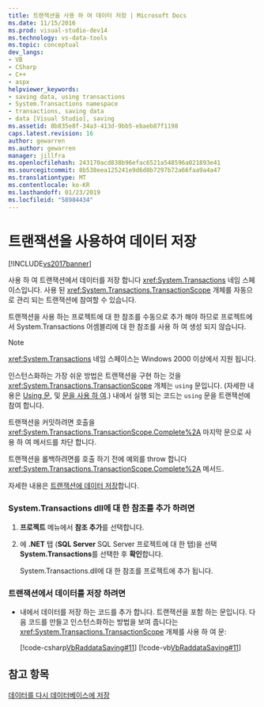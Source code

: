 ```yaml
---
title: 트랜잭션을 사용 하 여 데이터 저장 | Microsoft Docs
ms.date: 11/15/2016
ms.prod: visual-studio-dev14
ms.technology: vs-data-tools
ms.topic: conceptual
dev_langs:
- VB
- CSharp
- C++
- aspx
helpviewer_keywords:
- saving data, using transactions
- System.Transactions namespace
- transactions, saving data
- data [Visual Studio], saving
ms.assetid: 8b835e8f-34a3-413d-9bb5-ebaeb87f1198
caps.latest.revision: 16
author: gewarren
ms.author: gewarren
manager: jillfra
ms.openlocfilehash: 243170acd838b96efac6521a548596a021893e41
ms.sourcegitcommit: 8b538eea125241e9d6d8b7297b72a66faa9a4a47
ms.translationtype: MT
ms.contentlocale: ko-KR
ms.lasthandoff: 01/23/2019
ms.locfileid: "58984434"
---
```

# <a name="save-data-by-using-a-transaction"></a>트랜잭션을 사용하여 데이터 저장
[!INCLUDE[vs2017banner](../includes/vs2017banner.md)]

  
사용 하 여 트랜잭션에서 데이터를 저장 합니다 <xref:System.Transactions> 네임 스페이스입니다. 사용 된 <xref:System.Transactions.TransactionScope> 개체를 자동으로 관리 되는 트랜잭션에 참여할 수 있습니다.  
  
 트랜잭션을 사용 하는 프로젝트에 대 한 참조를 수동으로 추가 해야 하므로 프로젝트에서 System.Transactions 어셈블리에 대 한 참조를 사용 하 여 생성 되지 않습니다.  
  
> [!NOTE]
>  <xref:System.Transactions> 네임 스페이스는 Windows 2000 이상에서 지원 됩니다.  
  
 인스턴스화하는 가장 쉬운 방법은 트랜잭션을 구현 하는 것을 <xref:System.Transactions.TransactionScope> 개체는 `using` 문입니다. (자세한 내용은 [Using 문](http://msdn.microsoft.com/library/665d1580-dd54-4e96-a9a9-6be2a68948f1), 및 [문을 사용 하 여](http://msdn.microsoft.com/library/afc355e6-f0b9-4240-94dd-0d93f17d9fc3).) 내에서 실행 되는 코드는 `using` 문을 트랜잭션에 참여 합니다.  
  
 트랜잭션을 커밋하려면 호출을 <xref:System.Transactions.TransactionScope.Complete%2A> 마지막 문으로 사용 하 여 메서드를 차단 합니다.  
  
 트랜잭션을 롤백하려면를 호출 하기 전에 예외를 throw 합니다 <xref:System.Transactions.TransactionScope.Complete%2A> 메서드.  
  
 자세한 내용은 [트랜잭션에 데이터 저장](../data-tools/save-data-in-a-transaction.md)합니다.  
  
### <a name="to-add-a-reference-to-the-systemtransactions-dll"></a>System.Transactions dll에 대 한 참조를 추가 하려면  
  
1.  **프로젝트** 메뉴에서 **참조 추가**를 선택합니다.  
  
2.  에 **.NET** 탭 (**SQL Server** SQL Server 프로젝트에 대 한 탭)을 선택 **System.Transactions**를 선택한 후 **확인**합니다.  
  
     System.Transactions.dll에 대 한 참조를 프로젝트에 추가 됩니다.  
  
### <a name="to-save-data-in-a-transaction"></a>트랜잭션에서 데이터를 저장 하려면  
  
-   내에서 데이터를 저장 하는 코드를 추가 합니다. 트랜잭션을 포함 하는 문입니다. 다음 코드를 만들고 인스턴스화하는 방법을 보여 줍니다는 <xref:System.Transactions.TransactionScope> 개체를 사용 하 여 문:  
  
     [!code-csharp[VbRaddataSaving#11](../snippets/csharp/VS_Snippets_VBCSharp/VbRaddataSaving/CS/Form2.cs#11)]
     [!code-vb[VbRaddataSaving#11](../snippets/visualbasic/VS_Snippets_VBCSharp/VbRaddataSaving/VB/Form2.vb#11)]  
  
## <a name="see-also"></a>참고 항목  
 [데이터를 다시 데이터베이스에 저장](../data-tools/save-data-back-to-the-database.md)
